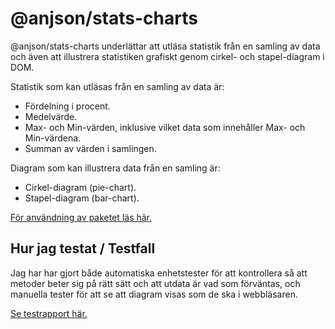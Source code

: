 # @anjson/stats-charts

@anjson/stats-charts underlättar att utläsa statistik från en samling av data och även att illustrera statistiken grafiskt genom cirkel- och stapel-diagram i DOM.

Statistik som kan utläsas från en samling av data är:

* Fördelning i procent.
* Medelvärde.
* Max- och Min-värden, inklusive vilket data som innehåller Max- och Min-värdena.
* Summan av värden i samlingen.

Diagram som kan illustrera data från en samling är:

* Cirkel-diagram (pie-chart).
* Stapel-diagram (bar-chart).

[För användning av paketet läs här.](./package/README.md)

## Hur jag testat / Testfall
Jag har har gjort både automatiska enhetstester för att kontrollera så att metoder beter sig på rätt sätt och att utdata är vad som förväntas, och manuella tester för att se att diagram visas som de ska i webbläsaren.

[Se testrapport här.](./testrapport.md)

